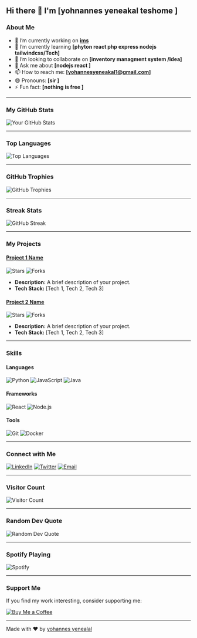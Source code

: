 ## Hi there 👋 I'm [yohnannes yeneakal teshome ]

### About Me
- 🔭 I’m currently working on **[ims ](link-to-project)**
- 🌱 I’m currently learning **[phyton react php express nodejs tailwindcss/Tech]**
- 👯 I’m looking to collaborate on **[inventory managment system /Idea]**
- 💬 Ask me about **[nodejs react ]**
- 📫 How to reach me: **[yohannesyeneakal1@gmail.com]**
- 😄 Pronouns: **[sir ]**
- ⚡ Fun fact: **[nothing is free ]**

---

### My GitHub Stats

![Your GitHub Stats](https://github-readme-stats.vercel.app/api?username=yourusername&show_icons=true&theme=radical)

---

### Top Languages

![Top Languages](https://github-readme-stats.vercel.app/api/top-langs/?username=yourusername&layout=compact)

---

### GitHub Trophies

![GitHub Trophies](https://github-profile-trophy.vercel.app/?username=yourusername&theme=onedark)

---

### Streak Stats

![GitHub Streak](https://streak-stats.demolab.com?user=yourusername&theme=radical)

---

### My Projects

#### [Project 1 Name](link-to-project-1)
![Stars](https://img.shields.io/github/stars/yourusername/repo-name?style=social)
![Forks](https://img.shields.io/github/forks/yourusername/repo-name?style=social)
- **Description:** A brief description of your project.
- **Tech Stack:** [Tech 1, Tech 2, Tech 3]

#### [Project 2 Name](link-to-project-2)
![Stars](https://img.shields.io/github/stars/yourusername/repo-name?style=social)
![Forks](https://img.shields.io/github/forks/yourusername/repo-name?style=social)
- **Description:** A brief description of your project.
- **Tech Stack:** [Tech 1, Tech 2, Tech 3]

---

### Skills

#### Languages
![Python](https://img.shields.io/badge/Python-3776AB?style=for-the-badge&logo=python&logoColor=white)
![JavaScript](https://img.shields.io/badge/JavaScript-F7DF1E?style=for-the-badge&logo=javascript&logoColor=black)
![Java](https://img.shields.io/badge/Java-ED8B00?style=for-the-badge&logo=openjdk&logoColor=white)

#### Frameworks
![React](https://img.shields.io/badge/React-20232A?style=for-the-badge&logo=react&logoColor=61DAFB)
![Node.js](https://img.shields.io/badge/Node.js-339933?style=for-the-badge&logo=nodedotjs&logoColor=white)

#### Tools
![Git](https://img.shields.io/badge/Git-F05032?style=for-the-badge&logo=git&logoColor=white)
![Docker](https://img.shields.io/badge/Docker-2496ED?style=for-the-badge&logo=docker&logoColor=white)

---

### Connect with Me

[![LinkedIn](https://img.shields.io/badge/LinkedIn-0077B5?style=for-the-badge&logo=linkedin&logoColor=white)](link-to-linkedin)
[![Twitter](https://img.shields.io/badge/Twitter-1DA1F2?style=for-the-badge&logo=twitter&logoColor=white)](link-to-twitter)
[![Email](https://img.shields.io/badge/Email-D14836?style=for-the-badge&logo=gmail&logoColor=white)](mailto:youremail@example.com)

---

### Visitor Count

![Visitor Count](https://visitor-badge.laobi.icu/badge?page_id=yourusername.yourusername)

---

### Random Dev Quote

![Random Dev Quote](https://quotes-github-readme.vercel.app/api?type=horizontal&theme=radical)

---

### Spotify Playing

![Spotify](https://spotify-github-profile.vercel.app/api/view?uid=your-spotify-id&cover_image=true&theme=novatorem)

---

### Support Me

If you find my work interesting, consider supporting me:

[![Buy Me a Coffee](https://img.shields.io/badge/Buy_Me_a_Coffee-FFDD00?style=for-the-badge&logo=buy-me-a-coffee&logoColor=black)](https://buymeacoffee.com/yourusername)

---

Made with ❤️ by [yohannes yenealal](https://github.com/yourusername)
